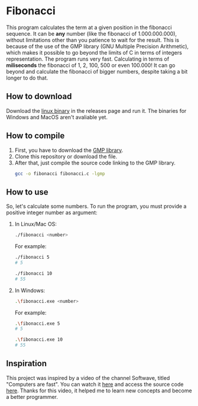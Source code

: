 # Fibonacci
This program calculates the term at a given position in the fibonacci sequence. It can be **any** number (like the fibonacci of 1.000.000.000), without limitations other than you patience to wait for the result. This is because of the use of the GMP library (GNU Multiple Precision Arithmetic), which makes it possible to go beyond the limits of C in terms of integers representation.
The program runs very fast. Calculating in terms of **miliseconds** the fibonacci of 1, 2, 100, 500 or even 100.000! It can go beyond and calculate the fibonacci of bigger numbers, despite taking a bit longer to do that.

## How to download
Download the [linux binary](https://github.com/bernardoeuler/fibonacci/releases/tag/v1.0.0) in the releases page and run it.
The binaries for Windows and MacOS aren't avaliable yet.

## How to compile
1. First, you have to download the [GMP library](https://gmplib.org/).
2. Clone this repository or download the file.
3. After that, just compile the source code linking to the GMP library.
    ```bash
    gcc -o fibonacci fibonacci.c -lgmp
    ```

## How to use
So, let's calculate some numbers. To run the program, you must provide a positive integer number as argument:

1. In Linux/Mac OS:
    ```bash
    ./fibonacci <number>
    ```
    For example:
    ```bash
    ./fibonacci 5
    # 5
    ```

    ```bash
    ./fibonacci 10
    # 55
    ```

2. In Windows:
    ```bash
    .\fibonacci.exe <number>
    ```
    For example:
    ```bash
    .\fibonacci.exe 5
    # 5
    ```

    ```bash
    .\fibonacci.exe 10
    # 55
    ```
 ## Inspiration
 This project was inspired by a video of the channel Softwave, titled "Computers are fast". You can watch it [here](https://www.youtube.com/watch?v=MbIiAr5dt24) and access the source code [here](https://gist.github.com/Softwave/f61091aed8c8d8249014b5056447a698). Thanks for this video, it helped me to learn new concepts and become a better programmer.
